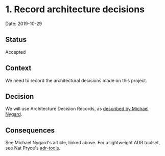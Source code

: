 # 1. Record architecture decisions

Date: 2019-10-29

## Status

Accepted

## Context

We need to record the architectural decisions made on this project.

## Decision

We will use Architecture Decision Records, as
[described by Michael Nygard](http://thinkrelevance.com/blog/2011/11/15/documenting-architecture-decisions).

## Consequences

See Michael Nygard's article, linked above. For a lightweight ADR toolset, see
Nat Pryce's [adr-tools](https://github.com/npryce/adr-tools).
